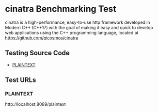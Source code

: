 # cinatra Benchmarking Test

cinatra is a high-performance, easy-to-use http framework developed in Modern C++ (C++17) with the goal of making it easy and quick to develop web applications using the C++ programming language, located at https://github.com/qicosmos/cinatra

## Testing Source Code

* [PLAINTEXT](https://github.com/qicosmos/cinatra/blob/master/example/main.cpp)

## Test URLs

### PLAINTEXT

http://localhost:8089/plaintext
